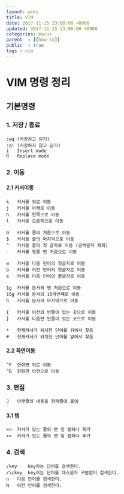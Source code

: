 ```yaml
---
layout: wiki
title: VIM 
date: 2017-11-15 23:00:00 +0900
updated: 2017-11-15 23:00:00 +0900
categories: macux
parent  : [[how-to]]
public  : true
tags : vim
---
```


# VIM 명령 정리

## 기본명령
### 1. 저장 / 종료
``` 
:wq (저장하고 닫기)
:q! (저장하지 않고 닫기)
i   Insert mode
R   Replace mode
```

### 2. 이동
#### 2.1 커서이동
```
k	커서를 위로 이동
j	커서를 아래로 이동
h	커서를 왼쪽으로 이동
l	커서를 오른쪽으로 이동

0	커서를 줄의 처음으로 이동
$	커서를 줄의 마지막으로 이동
^	커서를 줄의 첫 글자로 이동 (공백문자 제외)
-	커서를 윗줄 맨 처음으로 이동

w	커서를 다음 단어의 첫글자로 이동
b	커서를 이전 단어의 첫글자로 이동
e	커서를 다음 단어의 끝글자로 이동

1g	커서를 문서의 맨 처음으로 이동
15g	커서를 문서의 15라인째로 이동
G	커서를 문서의 마지막으로 이동

{	커서를 이전의 빈줄이 있는 곳으로 이동
}	커서를 다음번 빈줄이 있는 곳으로 이동

*	현재커서가 위치한 단어를 뒤에서 찾음
#	현재커서가 위치한 단어를 앞에서 찾음
```

#### 2.2 화면이동
```
^F	한화면 뒤로 이동
^B	한화면 이전으로 이동
```

### 3. 편집
``` 
J	아랫줄의 내용을 현재줄에 붙임
```
#### 3.1 탭
```
<<	커서가 있는 줄의 맨 앞 탭하나 제거
>>	커서가 있는 줄의 맨 앞 탭하나 추가
```

### 4. 검색
```
/key	key라는 단어를 검색한다.
/\ckey	key라는 단어를 대소문자 구분없이 검색한다.
n	다음 단어를 검색한다.
N	이전 단어를 검색한다.
```
